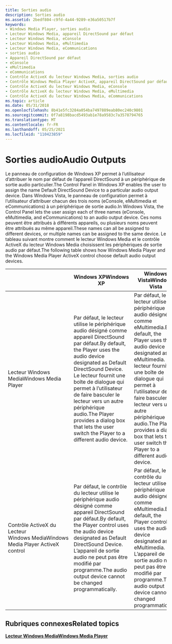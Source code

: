 ```yaml
---
title: Sorties audio
description: Sorties audio
ms.assetid: 2bedf804-c9fd-4a44-9289-e36a50517b7f
keywords:
- Windows Media Player, sorties audio
- Lecteur Windows Media, appareil DirectSound par défaut
- Lecteur Windows Media, eConsole
- Lecteur Windows Media, eMultimedia
- Lecteur Windows Media, eCommunications
- sorties audio
- Appareil DirectSound par défaut
- eConsole
- eMultimedia
- eCommunications
- Contrôle ActiveX du lecteur Windows Media, sorties audio
- Contrôle Windows Media Player ActiveX, appareil DirectSound par défaut
- Contrôle ActiveX du lecteur Windows Media, eConsole
- Contrôle ActiveX du lecteur Windows Media, eMultimedia
- Contrôle ActiveX du lecteur Windows Media, eCommunications
ms.topic: article
ms.date: 05/31/2018
ms.openlocfilehash: 8b41e5fc3284a054ba7497889eab80ec240c9801
ms.sourcegitcommit: 0f7a8198bacd5493ab1e78a9583c7a3578794765
ms.translationtype: MT
ms.contentlocale: fr-FR
ms.lasthandoff: 05/25/2021
ms.locfileid: "110423859"
---
```

# <a name="audio-outputs"></a><span data-ttu-id="c1200-118">Sorties audio</span><span class="sxs-lookup"><span data-stu-id="c1200-118">Audio Outputs</span></span>

<span data-ttu-id="c1200-119">Le panneau de configuration de Windows XP permet à l’utilisateur d’attribuer le nom par défaut de l’appareil DirectSound à un périphérique de sortie audio particulier.</span><span class="sxs-lookup"><span data-stu-id="c1200-119">The Control Panel in Windows XP enables the user to assign the name Default DirectSound Device to a particular audio output device.</span></span> <span data-ttu-id="c1200-120">Dans Windows Vista, le panneau de configuration permet à l’utilisateur d’attribuer chacun des trois noms (eConsole, eMultimedia et eCommunications) à un périphérique de sortie audio.</span><span class="sxs-lookup"><span data-stu-id="c1200-120">In Windows Vista, the Control Panel lets the user assign each of three names (eConsole, eMultimedia, and eCommunications) to an audio output device.</span></span> <span data-ttu-id="c1200-121">Ces noms peuvent être attribués à différents appareils, ou plusieurs noms peuvent être attribués au même appareil.</span><span class="sxs-lookup"><span data-stu-id="c1200-121">These names can all be assigned to different devices, or multiple names can be assigned to the same device.</span></span> <span data-ttu-id="c1200-122">Le tableau suivant montre comment le lecteur Windows Media et le contrôle ActiveX du lecteur Windows Media choisissent les périphériques de sortie audio par défaut.</span><span class="sxs-lookup"><span data-stu-id="c1200-122">The following table shows how Windows Media Player and the Windows Media Player ActiveX control choose default audio output devices.</span></span>



|       &nbsp;                               | <span data-ttu-id="c1200-123">Windows XP</span><span class="sxs-lookup"><span data-stu-id="c1200-123">Windows XP</span></span>                                                                                                                                                                                | <span data-ttu-id="c1200-124">Windows Vista</span><span class="sxs-lookup"><span data-stu-id="c1200-124">Windows Vista</span></span>                                                                                                                                                              |
|--------------------------------------|-------------------------------------------------------------------------------------------------------------------------------------------------------------------------------------------|----------------------------------------------------------------------------------------------------------------------------------------------------------------------------|
| <span data-ttu-id="c1200-125">Lecteur Windows Media</span><span class="sxs-lookup"><span data-stu-id="c1200-125">Windows Media Player</span></span>                 | <span data-ttu-id="c1200-126">Par défaut, le lecteur utilise le périphérique audio désigné comme appareil DirectSound par défaut.</span><span class="sxs-lookup"><span data-stu-id="c1200-126">By default, the Player uses the audio device designated as Default DirectSound Device.</span></span> <span data-ttu-id="c1200-127">Le lecteur fournit une boîte de dialogue qui permet à l’utilisateur de faire basculer le lecteur vers un autre périphérique audio.</span><span class="sxs-lookup"><span data-stu-id="c1200-127">The Player provides a dialog box that lets the user switch the Player to a different audio device.</span></span> | <span data-ttu-id="c1200-128">Par défaut, le lecteur utilise le périphérique audio désigné comme eMultimedia.</span><span class="sxs-lookup"><span data-stu-id="c1200-128">By default, the Player uses the audio device designated as eMultimedia.</span></span> <span data-ttu-id="c1200-129">Le lecteur fournit une boîte de dialogue qui permet à l’utilisateur de faire basculer le lecteur vers un autre périphérique audio.</span><span class="sxs-lookup"><span data-stu-id="c1200-129">The Player provides a dialog box that lets the user switch the Player to a different audio device.</span></span> |
| <span data-ttu-id="c1200-130">Contrôle ActiveX du Lecteur Windows Media</span><span class="sxs-lookup"><span data-stu-id="c1200-130">Windows Media Player ActiveX control</span></span> | <span data-ttu-id="c1200-131">Par défaut, le contrôle du lecteur utilise le périphérique audio désigné comme appareil DirectSound par défaut.</span><span class="sxs-lookup"><span data-stu-id="c1200-131">By default, the Player control uses the audio device designated as Default DirectSound Device.</span></span> <span data-ttu-id="c1200-132">L’appareil de sortie audio ne peut pas être modifié par programme.</span><span class="sxs-lookup"><span data-stu-id="c1200-132">The audio output device cannot be changed programmatically.</span></span>                                | <span data-ttu-id="c1200-133">Par défaut, le contrôle du lecteur utilise le périphérique audio désigné comme eMultimedia.</span><span class="sxs-lookup"><span data-stu-id="c1200-133">By default, the Player control uses the audio device designated as eMultimedia.</span></span> <span data-ttu-id="c1200-134">L’appareil de sortie audio ne peut pas être modifié par programme.</span><span class="sxs-lookup"><span data-stu-id="c1200-134">The audio output device cannot be changed programmatically.</span></span>                                |



 

## <a name="related-topics"></a><span data-ttu-id="c1200-135">Rubriques connexes</span><span class="sxs-lookup"><span data-stu-id="c1200-135">Related topics</span></span>

<dl> <dt>

[<span data-ttu-id="c1200-136">**Lecteur Windows Media**</span><span class="sxs-lookup"><span data-stu-id="c1200-136">**Windows Media Player**</span></span>](windows-media-player.md)
</dt> </dl>

 

 




